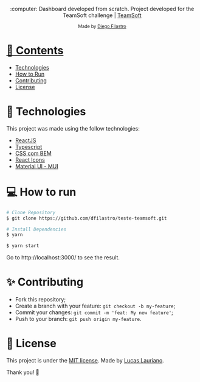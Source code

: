 <p align="center">
   :computer: Dashboard developed from scratch. Project developed for the TeamSoft challenge | <a href="https://teamsoft.com.br/">TeamSoft</a>
</p>

<div align="center">
  <sub> Made by
    <a href="https://github.com/dfilastro">Diego Filastro
  </sub>
</div>

# 📌 Contents

- [Technologies](#rocket-technologies)
- [How to Run](#computer-how-to-run)
- [Contributing](#sparkles-contributing)
- [License](#page_facing_up-license)

# :rocket: Technologies

This project was made using the follow technologies:

- [ReactJS](https://reactjs.org/)
- [Typescript](https://www.typescriptlang.org/)
- [CSS com BEM](http://getbem.com/)
- [React Icons](https://react-icons.github.io/react-icons/)
- [Material UI - MUI](https://mui.com/pt/)

# :computer: How to run

```bash
# Clone Repository
$ git clone https://github.com/dfilastro/teste-teamsoft.git
```

```bash
# Install Dependencies
$ yarn
```

```bash
$ yarn start
```

Go to http://localhost:3000/ to see the result.

# :sparkles: Contributing

- Fork this repository;
- Create a branch with your feature: `git checkout -b my-feature`;
- Commit your changes: `git commit -m 'feat: My new feature'`;
- Push to your branch: `git push origin my-feature`.

# :page_facing_up: License

This project is under the [MIT license](./LICENSE).
Made by [Lucas Lauriano](https://www.linkedin.com/in/dfilastro/).

Thank you! 🌠
